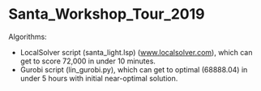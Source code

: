 # Santa_Workshop_Tour_2019
Algorithms:
+ LocalSolver script (santa_light.lsp) (www.localsolver.com), which can get to score 72,000 in under 10 minutes.
+ Gurobi script (lin_gurobi.py), which can get to optimal (68888.04) in under 5 hours with initial near-optimal solution.
